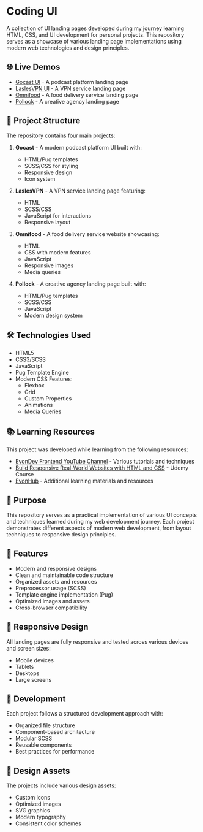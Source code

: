 # Coding UI

A collection of UI landing pages developed during my journey learning HTML, CSS, and UI development for personal projects. This repository serves as a showcase of various landing page implementations using modern web technologies and design principles.

## 🌐 Live Demos

- [Gocast UI](https://gocast-olive.vercel.app) - A podcast platform landing page
- [LaslesVPN UI](https://lasles-vpn-xi-eight.vercel.app) - A VPN service landing page
- [Omnifood](https://omnifood-lovat-one.vercel.app) - A food delivery service landing page
- [Pollock](https://pollock-xi.vercel.app) - A creative agency landing page

## 📂 Project Structure

The repository contains four main projects:

1. **Gocast** - A modern podcast platform UI built with:

   - HTML/Pug templates
   - SCSS/CSS for styling
   - Responsive design
   - Icon system

2. **LaslesVPN** - A VPN service landing page featuring:

   - HTML
   - SCSS/CSS
   - JavaScript for interactions
   - Responsive layout

3. **Omnifood** - A food delivery service website showcasing:

   - HTML
   - CSS with modern features
   - JavaScript
   - Responsive images
   - Media queries

4. **Pollock** - A creative agency landing page built with:
   - HTML/Pug templates
   - SCSS/CSS
   - JavaScript
   - Modern design system

## 🛠 Technologies Used

- HTML5
- CSS3/SCSS
- JavaScript
- Pug Template Engine
- Modern CSS Features:
  - Flexbox
  - Grid
  - Custom Properties
  - Animations
  - Media Queries

## 📚 Learning Resources

This project was developed while learning from the following resources:

- [EvonDev Frontend YouTube Channel](https://www.youtube.com/@evondevfrontend) - Various tutorials and techniques
- [Build Responsive Real-World Websites with HTML and CSS](https://www.udemy.com/course/design-and-develop-a-killer-website-with-html5-and-css3) - Udemy Course
- [EvonHub](https://evonhub.dev/) - Additional learning materials and resources

## 🎯 Purpose

This repository serves as a practical implementation of various UI concepts and techniques learned during my web development journey. Each project demonstrates different aspects of modern web development, from layout techniques to responsive design principles.

## 🌟 Features

- Modern and responsive designs
- Clean and maintainable code structure
- Organized assets and resources
- Preprocessor usage (SCSS)
- Template engine implementation (Pug)
- Optimized images and assets
- Cross-browser compatibility

## 📱 Responsive Design

All landing pages are fully responsive and tested across various devices and screen sizes:

- Mobile devices
- Tablets
- Desktops
- Large screens

## 🔧 Development

Each project follows a structured development approach with:

- Organized file structure
- Component-based architecture
- Modular SCSS
- Reusable components
- Best practices for performance

## 🎨 Design Assets

The projects include various design assets:

- Custom icons
- Optimized images
- SVG graphics
- Modern typography
- Consistent color schemes
